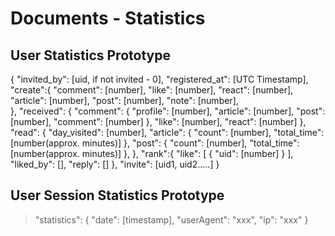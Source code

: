 # Documents - Statistics

## User Statistics Prototype
{
	"invited_by": [uid, if not invited - 0],
	"registered_at": [UTC Timestamp],
	"create":{
		"comment": [number],
		"like": [number],
		"react": [number],
		"article": [number],
		"post": [number],
		"note": [number],	
	},
	"received": {
		"comment": {
			"profile": [number],
			"article": [number],
			"post": [number],
			"comment": [number]
		},
		"like": [number],
		"react": [number]
	},
	"read": {
		"day_visited": [number],
		"article": {
			"count": [number],
			"total_time": [number(approx. minutes)]
		},
		"post": {
			"count": [number],
			"total_time": [number(approx. minutes)]
		},
	},
	"rank":{
		"like": [
			{
				"uid": [number]
			}
		],
		"liked_by": [],
		"reply": []
	},
	"invite": [uid1, uid2.....]
}

## User Session Statistics Prototype
> "statistics": {
>	"date": [timestamp],
>	"userAgent": "xxx",
>	"ip": "xxx"
> }
